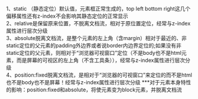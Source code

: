 1、static （静态定位）默认值，元素框正常生成的，top left bottom right这几个偏移属性还有z-index不会影响其静态定位的正常显示  
2、relative是保留原来位置，不脱离文档流，相对于原位置定位，经常与z-index属性进行层次分级  
3、absolute脱离文档流，是整个元素的左上角（含margin）相对于最近的、非static定位的父元素的padding外边界或者说border内边界定位的;如果没有非static定位的父元素，则相对于“浏览器可视窗口”定位（不是body也不是html元素，而是屏幕的可视区的左上角（不含工具条）），经常与z-index属性进行层次分级  
4、position:fixed脱离文档流，是相对于“浏览器的可视窗口”来定位的而不是html也不是body也不是屏幕！经常与z-index属性进行层次分级
***对于元素本身特性的影响：position:fixed和absolute，将使元素变为block元素，并脱离文档流  